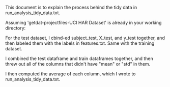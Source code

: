 This document is to explain the process behind the tidy data in run_analysis_tidy_data.txt.

Assuming 'getdat-projectfiles-UCI HAR Dataset' is already in your working directory:

For the test dataset, I cbind-ed subject_test, X_test, and y_test together, and then labeled them with the labels in features.txt.
Same with the training dataset.

I combined the test dataframe and train dataframes together, and then threw out all of the columns that didn't have "mean" or "std" in them.

I then computed the average of each column, which I wrote to run_analysis_tidy_data.txt.